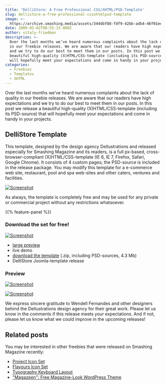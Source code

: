 ```yaml
---
title: 'DelliStore: A Free Professional CSS/XHTML/PSD-Template'
slug: dellistore-a-free-professional-cssxhtmlpsd-template
image: >-
  https://archive.smashing.media/assets/344dbf88-fdf9-42bb-adb4-46f01eedd629/2ead90c7-4413-4567-a0e9-e061f48fbfb6/dellistore.jpg
date: 2009-05-02T08:55:13.000Z
author: vitaly-friedman
description: >-
  Over the last months we’ve heard numerous complaints about the lack of quality
  in our freebie releases. We are aware that our readers have high expectations
  and we try to do our best to meet them in our posts. In this post we release a
  beautiful high-quality (X)HTML/CSS-template (including its PSD-source) that
  will hopefully meet your expectations and come in handy in your projects.
categories:
  - Freebies
  - Templates
  - XHTML
---
```

Over the last months we’ve heard numerous complaints about the lack of quality in our freebie releases. We are aware that our readers have high expectations and we try to do our best to meet them in our posts. In this post we release a beautiful high-quality (X)HTML/CSS-template (including its PSD-source) that will hopefully meet your expectations and come in handy in your projects.</p>

## DelliStore Template

This template, designed by the design agency Dellustrations and released especially for Smashing Magazine and its readers, is a full px-based, cross-browser-compliant (X)HTML/CSS-template (IE 6, IE 7, Firefox, Safari, Google Chrome). It consists of 4 custom pages; the PSD-source is included in the release package. You may modify this template for a e-commerce web site, restaurant, pool and spa web-sites and other caters, ventures and facilities.

[![Screenshot](https://archive.smashing.media/assets/344dbf88-fdf9-42bb-adb4-46f01eedd629/bb93e7fa-34c8-43e1-8153-3a743835abeb/preview.jpg)](https://archive.smashing.media/assets/344dbf88-fdf9-42bb-adb4-46f01eedd629/349d2de9-aa6e-4b9a-aeff-f97dc909a8c2/large-preview.jpg)

As always, the template is completely free and may be used for any private or commercial project without any restrictions whatsoever.

{{% feature-panel %}}

### Download the set for free!

[![Screenshot](https://archive.smashing.media/assets/344dbf88-fdf9-42bb-adb4-46f01eedd629/09cfaa1f-04c6-4cab-9460-fd9c9f843a06/delli2.jpg)](https://archive.smashing.media/assets/344dbf88-fdf9-42bb-adb4-46f01eedd629/349d2de9-aa6e-4b9a-aeff-f97dc909a8c2/large-preview.jpg)

*   [large preview](https://archive.smashing.media/assets/344dbf88-fdf9-42bb-adb4-46f01eedd629/349d2de9-aa6e-4b9a-aeff-f97dc909a8c2/large-preview.jpg)
*   live demo
*   [download the template](https://archive.smashing.media/assets/344dbf88-fdf9-42bb-adb4-46f01eedd629/3f9f2645-6249-4f8e-8592-1248d1eed9ed/delli-xhtml-psd-template.zip) (.zip, including PSD-sources, 4.3 Mb)
*   DelliStore Joomla-template release

### Preview

[![Screenshot](https://archive.smashing.media/assets/344dbf88-fdf9-42bb-adb4-46f01eedd629/fc65b9e8-fefb-4b1d-ad46-09b7568d32c0/delli1.jpg)](https://archive.smashing.media/assets/344dbf88-fdf9-42bb-adb4-46f01eedd629/349d2de9-aa6e-4b9a-aeff-f97dc909a8c2/large-preview.jpg)

[![Screenshot](https://archive.smashing.media/assets/344dbf88-fdf9-42bb-adb4-46f01eedd629/a3798d7b-9a8f-4a76-9ecd-ad603ace6736/delli3.jpg)](https://archive.smashing.media/assets/344dbf88-fdf9-42bb-adb4-46f01eedd629/349d2de9-aa6e-4b9a-aeff-f97dc909a8c2/large-preview.jpg)

We express sincere gratitude to Wendell Fernandes and other designers behind the Dellustrations design agency for their great work. Please let us know in the comments if this release meets your expectations. And if not, please let us know what we could improve in the upcoming releases!

## Related posts

You may be interested in other freebies that were released on Smashing Magazine recently:

*   [Project Icon Set](https://www.smashingmagazine.com/2009/04/27/project-icon-set-for-free-download/)
*   [Flavours Icon Set](https://www.smashingmagazine.com/2009/01/23/friday-freebies-flavours-icon-set-and-cute-tweeters-icon-set/)
*   [Typography Keyboard Layout](https://www.smashingmagazine.com/2009/04/02/typography-keyboard-layout-download-now/)
*   ["Magazeen": Free Magazine-Look WordPress Theme](https://www.smashingmagazine.com/2009/02/23/magazeen-free-magazine-look-wordpress-theme/)

